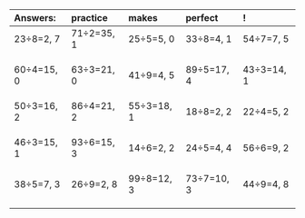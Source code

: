 | Answers: | practice | makes | perfect | ! |
| :--- | :--- | :--- | :--- | :--- |
| 23÷8=2, 7 | 71÷2=35, 1 | 25÷5=5, 0 | 33÷8=4, 1 | 54÷7=7, 5 | 
|   |   |   |   |   | 
|   |   |   |   |   | 
|   |   |   |   |   | 
| 60÷4=15, 0 | 63÷3=21, 0 | 41÷9=4, 5 | 89÷5=17, 4 | 43÷3=14, 1 | 
|   |   |   |   |   | 
|   |   |   |   |   | 
|   |   |   |   |   | 
| 50÷3=16, 2 | 86÷4=21, 2 | 55÷3=18, 1 | 18÷8=2, 2 | 22÷4=5, 2 | 
|   |   |   |   |   | 
|   |   |   |   |   | 
|   |   |   |   |   | 
| 46÷3=15, 1 | 93÷6=15, 3 | 14÷6=2, 2 | 24÷5=4, 4 | 56÷6=9, 2 | 
|   |   |   |   |   | 
|   |   |   |   |   | 
|   |   |   |   |   | 
| 38÷5=7, 3 | 26÷9=2, 8 | 99÷8=12, 3 | 73÷7=10, 3 | 44÷9=4, 8 | 
|   |   |   |   |   | 
|   |   |   |   |   | 
|   |   |   |   |   | 
